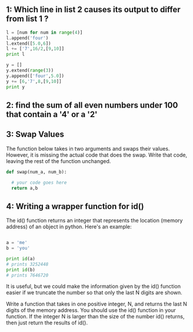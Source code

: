 ## 1: Which line in list 2 causes its output to differ from list 1 ?

````python
l = [num for num in range(4)]
l.append('four')
l.extend([5.0,6])
l += ['7',16/2,[9,10]]
print l
````

````python
y = []
y.extend(range(3))
y.append(['four',5.0])
y += [6,'7',8,[9,10]]
print y
````

## 2: find the sum of all even numbers under 100 that contain a '4' or a '2'

## 3: Swap Values 

The function below takes in two arguments and swaps their values.  However, it is missing the actual code that does the swap.  Write that code, leaving the rest of the function unchanged.

````python
def swap(num_a, num_b):

  # your code goes here
  return a,b

````

## 4: Writing a wrapper function for id()

The id() function returns an integer that represents the location (memory address) of an object in python.  Here's an example:

````python

a = 'me'
b = 'you'

print id(a)
# prints 3252448
print id(b)
# prints 7646720
````

It is useful, but we could make the information given by the id() function easier if we truncate the number so that only the last N digits are shown.

Write a function that takes in one positive integer, N, and returns the last N digits of the memory address.  You should use the id() function in your function.  If the integer N is larger than the size of the number id() returns, then just return the results of id().

